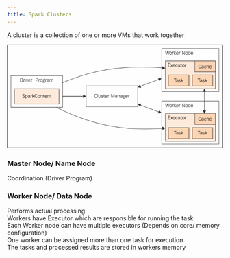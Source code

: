 ```yaml
---
title: Spark Clusters
---
```


A cluster is a collection of one or more VMs that work together

![Spark Cluster Structure|500](images/spark_cluster_structure.jpg)

### Master Node/ Name Node

Coordination (Driver Program)

### Worker Node/ Data Node

Performs actual processing  
Workers have Executor which are responsible for running the task  
Each Worker node can have multiple executors (Depends on core/ memory configuration)  
One worker can be assigned more than one task for execution  
The tasks and processed results are stored in workers memory